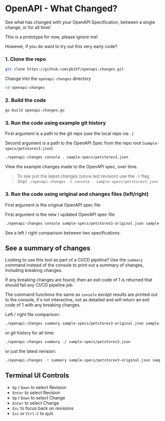 # OpenAPI - What Changed?

See what has changed with your OpenAPI Specification, between a single change, or for all time!

This is a prototype for now, please ignore me!

However, if you do want to try out this very early code?

### 1. Clone the repo

```bash
git clone https://github.com/pb33f/openapi-changes.git
```

Change into the `openapi-changes` directory

```bash
cd openapi-changes
```

### 2. Build the code

```bash
go build openapi-changes.go
```

### 3. Run the code using example git history

First argument is a path to the git repo (use the local repo via `.`)

Second argument is a path to the OpenAPI Spec from the repo root (`sample-specs/petstorev3.json`)


```bash
./openapi-changes console . sample-specs/petstorev3.json
```
View the example changes made to the OpenAPI spec, over time.

> To see just the latest changes (since last revision) use the `-t` flag (top)
> `./openapi-changes -t console . sample-specs/petstorev3.json`

### 3. Run the code using original and changes files (left/right)

First argument is the original OpenAPI spec file

First argument is the new / updated OpenAPI spec file

```bash
./openapi-changes console sample-specs/petstorev3-original.json sample-specs/petstorev3.json
```
See a left / right comparison between two specifications.

## See a summary of changes

Looking to use this tool as part of a CI/CD pipeline? Use the `summary` command instead of the 
console to print out a summary of changes, including breaking changes.

If any breaking changes are found, then an exit code of 1 is returned that should fail any CI/CD
pipeline job.

The command functions the same as `console` except results are printed out to the console, it's not
interactive, not as detailed and will return an exit code of 1 with any breaking changes.

Left / right file comparison:

```bash
./openapi-changes summary sample-specs/petstorev3-original.json sample-specs/petstorev3.json
```

or git history for all time:

```bash
./openapi-changes summary ./ sample-specs/petstorev3.json
```

or just the latest revision:

```bash
./openapi-changes -t summary sample-specs/petstorev3-original.json sample-specs/petstorev3.json
```

## Terminal UI Controls

* `Up` / `Down` to select Revision
* `Enter` to select Revision
* `Up` / `Down` to select Change
* `Enter` to select Change
* `Esc` to focus back on revisions
* `Esc` or `Ctrl-C` to quit.